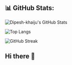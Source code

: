## 📊 GitHub Stats:

![Dipesh-khaiju's GitHub Stats](https://github-readme-stats.vercel.app/api?username=Dipesh-khaiju&show_icons=true&theme=tokyonight)

![Top Langs](https://github-readme-stats.vercel.app/api/top-langs/?username=Dipesh-khaiju&layout=compact&theme=tokyonight)

![GitHub Streak](https://streak-stats.demolab.com/?user=Dipesh-khaiju&theme=tokyonight)
## Hi there 👋

<!--
**Dipesh-khaiju/Dipesh-khaiju** is a ✨ _special_ ✨ repository because its `README.md` (this file) appears on your GitHub profile.

Here are some ideas to get you started:

- 🔭 I’m currently working on ...
- 🌱 I’m currently learning ...
- 👯 I’m looking to collaborate on ...
- 🤔 I’m looking for help with ...
- 💬 Ask me about ...
- 📫 How to reach me: ...
- 😄 Pronouns: ...
- ⚡ Fun fact: ...
-->
